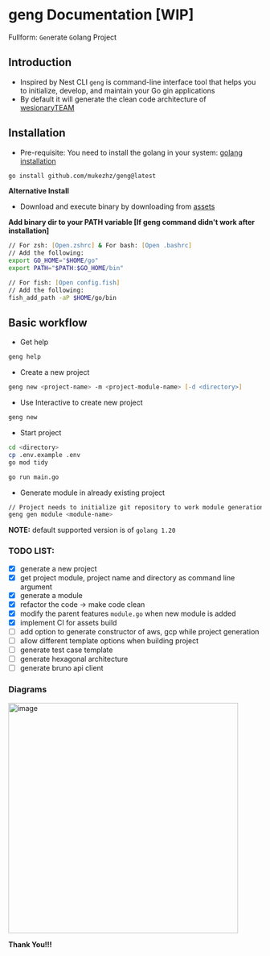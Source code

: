 # geng Documentation [WIP]

Fullform: `Gen`erate `G`olang Project

## Introduction
- Inspired by Nest CLI `geng` is command-line interface tool that helps you to initialize, develop, and maintain your Go gin applications
- By default it will generate the clean code architecture of [wesionaryTEAM](https://github.com/wesionaryTEAM/go_clean_architecture)

## Installation
- Pre-requisite: You need to install the golang in your system: [golang installation](https://go.dev/doc/install)
```zsh
go install github.com/mukezhz/geng@latest
```

**Alternative Install**
- Download and execute binary by downloading from [assets](https://github.com/mukezhz/geng/releases)

**Add binary dir to your PATH variable [If geng command didn't work after installation]**
```zsh
// For zsh: [Open.zshrc] & For bash: [Open .bashrc]
// Add the following:
export GO_HOME="$HOME/go"
export PATH="$PATH:$GO_HOME/bin"

// For fish: [Open config.fish]
// Add the following:
fish_add_path -aP $HOME/go/bin
```

## Basic workflow
- Get help
```zsh
geng help
```
- Create a new project
```zsh
geng new <project-name> -m <project-module-name> [-d <directory>]
```
- Use Interactive to create new project
```zsh
geng new
```
- Start project
```zsh
cd <directory>
cp .env.example .env
go mod tidy

go run main.go
```
- Generate module in already existing project
```zsh
// Project needs to initialize git repository to work module generation
geng gen module <module-name>
```

**NOTE:** default supported version is of `golang 1.20`

### TODO LIST:
- [x] generate a new project
- [x] get project module, project name and directory as command line argument
- [x] generate a module
- [x] refactor the code -> make code clean
- [x] modify the parent features `module.go` when new module is added
- [x] implement CI for assets build
- [ ] add option to generate constructor of aws, gcp while project generation
- [ ] allow different template options when building project
- [ ] generate test case template
- [ ] generate hexagonal architecture
- [ ] generate bruno api client

### Diagrams

<img width="457" alt="image" src="https://github.com/mukezhz/geng/assets/43813670/a0b11d39-e077-4038-852f-7b5b0adb27c8">





**Thank You!!!**
